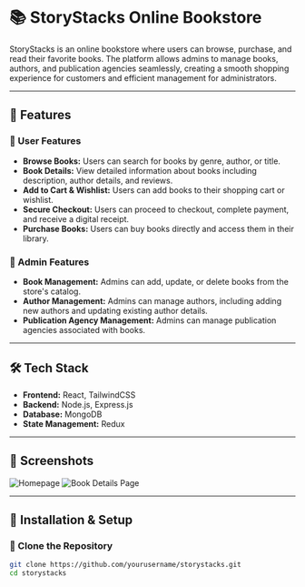 # 📚 StoryStacks Online Bookstore

StoryStacks is an online bookstore where users can browse, purchase, and read their favorite books. The platform allows admins to manage books, authors, and publication agencies seamlessly, creating a smooth shopping experience for customers and efficient management for administrators.

---

## 🚀 Features

### 🛒 User Features
- **Browse Books:** Users can search for books by genre, author, or title.
- **Book Details:** View detailed information about books including description, author details, and reviews.
- **Add to Cart & Wishlist:** Users can add books to their shopping cart or wishlist.
- **Secure Checkout:** Users can proceed to checkout, complete payment, and receive a digital receipt.
- **Purchase Books:** Users can buy books directly and access them in their library.

### 🔧 Admin Features
- **Book Management:** Admins can add, update, or delete books from the store's catalog.
- **Author Management:** Admins can manage authors, including adding new authors and updating existing author details.
- **Publication Agency Management:** Admins can manage publication agencies associated with books.


---

## 🛠️ Tech Stack

- **Frontend:** React, TailwindCSS
- **Backend:** Node.js, Express.js
- **Database:** MongoDB
- **State Management:** Redux


---

## 📸 Screenshots

![Homepage](https://via.placeholder.com/800x400)
![Book Details Page](https://via.placeholder.com/800x400)

---

## 🎯 Installation & Setup

### 📌 Clone the Repository
```sh
git clone https://github.com/yourusername/storystacks.git
cd storystacks
